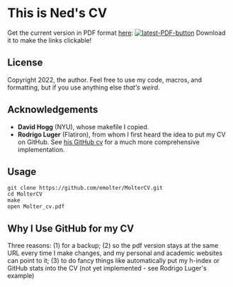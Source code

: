 # This is Ned's CV

Get the current version in PDF format <a href="https://github.com/emolter/MolterCV/blob/main/Molter_cv.pdf">here</a>: <a href="https://github.com/emolter/MolterCV/blob/main/Molter_cv.pdf"><img src="https://img.shields.io/badge/PDF-latest-orange.svg?style=flat" alt="latest-PDF-button"></a>  Download it to make the links clickable!

## License
Copyright 2022, the author. Feel free to use my code, macros, and formatting, but if you use anything else *that's weird*.

## Acknowledgements
- **David Hogg** (NYU), whose makefile I copied.
- **Rodrigo Luger** (Flatiron), from whom I first heard the idea to put my CV on GitHub. See <a href="https://github.com/rodluger/cv">his GitHub cv</a> for a much more comprehensive implementation.

## Usage
```
git clone https://github.com/emolter/MolterCV.git
cd MolterCV
make
open Molter_cv.pdf
```   

## Why I Use GitHub for my CV
Three reasons: (1) for a backup; (2) so the pdf version stays at the same URL every time I make changes, and my personal and academic websites can point to it; (3) to do fancy things like automatically put my h-index or GitHub stats into the CV (not yet implemented - see Rodrigo Luger's example) 
